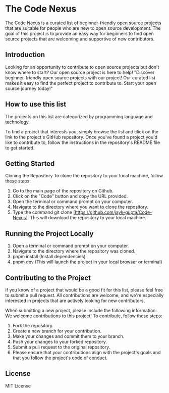 # The Code Nexus
The Code Nexus is a curated list of beginner-friendly open source projects that are suitable for people who are new to open source development. The goal of this project is to provide an easy way for beginners to find open source projects that are welcoming and supportive of new contributors.


## Introduction

Looking for an opportunity to contribute to open source projects but don't know where to start?
Our open source project is here to help!
"Discover beginner-friendly open source projects with our project! Our curated list makes it easy to find the perfect project to contribute to. Start your open source journey today!"

## How to use this list
The projects on this list are categorized by programming language and technology.

To find a project that interests you, simply browse the list and click on the link to the project's GitHub repository. Once you've found a project you'd like to contribute to, follow the instructions in the repository's README file to get started.


## Getting Started
Cloning the Repository
To clone the repository to your local machine, follow these steps:

1. Go to the main page of the repository on Github.
2. Click on the "Code" button and copy the URL provided.
3. Open the terminal or command prompt on your computer.
4. Navigate to the directory where you want to clone the repository.
5. Type the command git clone [https://github.com/jayk-gupta/Code-Nexus]. This will download the repository to your local machine.

## Running the Project Locally

1. Open a terminal or command prompt on your computer.
2. Navigate to the directory where the repository was cloned.
3. pnpm install (Install dependencies)
4. pnpm dev (This will launch the project in your local browser or terminal)

## Contributing to the Project

If you know of a project that would be a good fit for this list, please feel free to submit a pull request. All contributions are welcome, and we're especially interested in projects that are actively looking for new contributors.

When submitting a new project, please include the following information:
We welcome contributions to this project! To contribute, follow these steps:

1. Fork the repository.
2. Create a new branch for your contribution.
3. Make your changes and commit them to your branch.
4. Push your changes to your forked repository.
5. Submit a pull request to the original repository.
6. Please ensure that your contributions align with the project's goals and that you follow the project's code of conduct.


## License

MIT License
